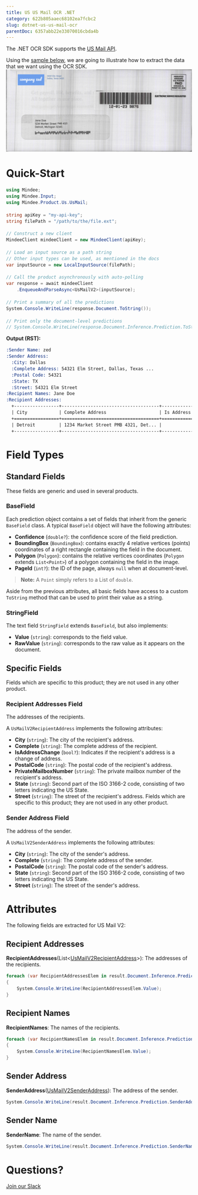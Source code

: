 ```yaml
---
title: US US Mail OCR .NET
category: 622b805aaec68102ea7fcbc2
slug: dotnet-us-us-mail-ocr
parentDoc: 6357abb22e33070016cbda4b
---
```

The .NET OCR SDK supports the [US Mail API](https://platform.mindee.com/mindee/us_mail).

Using the [sample below](https://github.com/mindee/client-lib-test-data/blob/main/products/us_mail/default_sample.jpg), we are going to illustrate how to extract the data that we want using the OCR SDK.
![US Mail sample](https://github.com/mindee/client-lib-test-data/blob/main/products/us_mail/default_sample.jpg?raw=true)

# Quick-Start
```csharp
using Mindee;
using Mindee.Input;
using Mindee.Product.Us.UsMail;

string apiKey = "my-api-key";
string filePath = "/path/to/the/file.ext";

// Construct a new client
MindeeClient mindeeClient = new MindeeClient(apiKey);

// Load an input source as a path string
// Other input types can be used, as mentioned in the docs
var inputSource = new LocalInputSource(filePath);

// Call the product asynchronously with auto-polling
var response = await mindeeClient
    .EnqueueAndParseAsync<UsMailV2>(inputSource);

// Print a summary of all the predictions
System.Console.WriteLine(response.Document.ToString());

// Print only the document-level predictions
// System.Console.WriteLine(response.Document.Inference.Prediction.ToString());

```

**Output (RST):**
```rst
:Sender Name: zed
:Sender Address:
  :City: Dallas
  :Complete Address: 54321 Elm Street, Dallas, Texas ...
  :Postal Code: 54321
  :State: TX
  :Street: 54321 Elm Street
:Recipient Names: Jane Doe
:Recipient Addresses:
  +-----------------+-------------------------------------+-------------------+-------------+------------------------+-------+---------------------------+
  | City            | Complete Address                    | Is Address Change | Postal Code | Private Mailbox Number | State | Street                    |
  +=================+=====================================+===================+=============+========================+=======+===========================+
  | Detroit         | 1234 Market Street PMB 4321, Det... |                   | 12345       | 4321                   | MI    | 1234 Market Street        |
  +-----------------+-------------------------------------+-------------------+-------------+------------------------+-------+---------------------------+
```

# Field Types
## Standard Fields
These fields are generic and used in several products.

### BaseField
Each prediction object contains a set of fields that inherit from the generic `BaseField` class.
A typical `BaseField` object will have the following attributes:

* **Confidence** (`double?`): the confidence score of the field prediction.
* **BoundingBox** (`BoundingBox`): contains exactly 4 relative vertices (points) coordinates of a right rectangle containing the field in the document.
* **Polygon** (`Polygon`): contains the relative vertices coordinates (`Polygon` extends `List<Point>`) of a polygon containing the field in the image.
* **PageId** (`int?`): the ID of the page, always `null` when at document-level.

> **Note:** A `Point` simply refers to a List of `double`.


Aside from the previous attributes, all basic fields have access to a custom `ToString` method that can be used to print their value as a string.

### StringField
The text field `StringField` extends `BaseField`, but also implements:
* **Value** (`string`): corresponds to the field value.
* **RawValue** (`string`): corresponds to the raw value as it appears on the document.

## Specific Fields
Fields which are specific to this product; they are not used in any other product.

### Recipient Addresses Field
The addresses of the recipients.

A `UsMailV2RecipientAddress` implements the following attributes:

* **City** (`string`): The city of the recipient's address.
* **Complete** (`string`): The complete address of the recipient.
* **IsAddressChange** (`bool?`): Indicates if the recipient's address is a change of address.
* **PostalCode** (`string`): The postal code of the recipient's address.
* **PrivateMailboxNumber** (`string`): The private mailbox number of the recipient's address.
* **State** (`string`): Second part of the ISO 3166-2 code, consisting of two letters indicating the US State.
* **Street** (`string`): The street of the recipient's address.
Fields which are specific to this product; they are not used in any other product.

### Sender Address Field
The address of the sender.

A `UsMailV2SenderAddress` implements the following attributes:

* **City** (`string`): The city of the sender's address.
* **Complete** (`string`): The complete address of the sender.
* **PostalCode** (`string`): The postal code of the sender's address.
* **State** (`string`): Second part of the ISO 3166-2 code, consisting of two letters indicating the US State.
* **Street** (`string`): The street of the sender's address.

# Attributes
The following fields are extracted for US Mail V2:

## Recipient Addresses
**RecipientAddresses**(List<[UsMailV2RecipientAddress](#recipient-addresses-field)>): The addresses of the recipients.

```csharp
foreach (var RecipientAddressesElem in result.Document.Inference.Prediction.RecipientAddresses)
{
    System.Console.WriteLine(RecipientAddressesElem.Value);
}
```

## Recipient Names
**RecipientNames**: The names of the recipients.

```csharp
foreach (var RecipientNamesElem in result.Document.Inference.Prediction.RecipientNames)
{
    System.Console.WriteLine(RecipientNamesElem.Value);
}
```

## Sender Address
**SenderAddress**([UsMailV2SenderAddress](#sender-address-field)): The address of the sender.

```csharp
System.Console.WriteLine(result.Document.Inference.Prediction.SenderAddress.Value);
```

## Sender Name
**SenderName**: The name of the sender.

```csharp
System.Console.WriteLine(result.Document.Inference.Prediction.SenderName.Value);
```

# Questions?
[Join our Slack](https://join.slack.com/t/mindee-community/shared_invite/zt-2d0ds7dtz-DPAF81ZqTy20chsYpQBW5g)
